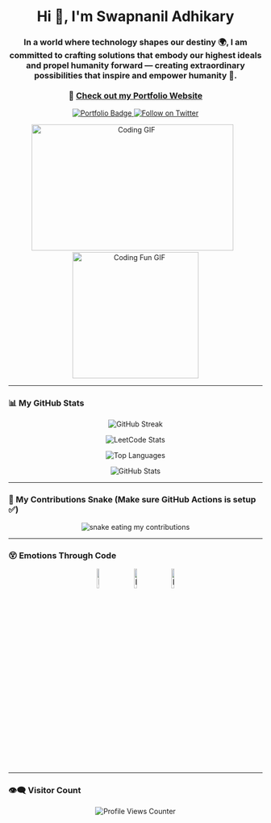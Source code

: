 <h1 align="center">Hi 👋, I'm Swapnanil Adhikary</h1>

<h3 align="center">
  In a world where technology shapes our destiny 🌍, I am committed to crafting solutions that embody our highest ideals and propel humanity forward — creating extraordinary possibilities that inspire and empower humanity 🚀.
  <br><br>
  🔗 <a href="https://my-portfolio-nine-jet-45.vercel.app/">Check out my Portfolio Website</a>
</h3>

<p align="center">
  <a href="https://my-portfolio-nine-jet-45.vercel.app/" target="_blank">
    <img src="https://img.shields.io/badge/Visit%20My%20Portfolio-000000?style=for-the-badge&logo=vercel&logoColor=white" alt="Portfolio Badge" />
  </a>

  <a href="https://twitter.com/YOUR_TWITTER_HANDLE" target="_blank">
    <img src="https://img.shields.io/twitter/follow/YOUR_TWITTER_HANDLE?logo=twitter&style=for-the-badge" alt="Follow on Twitter" />
  </a>
</p>

<p align="center">
  <img height="250" width="400" alt="Coding GIF" src="https://miro.medium.com/max/1360/1*IRGHmiGsa16stedQvIaZfw.gif" />
  &nbsp;&nbsp;
  <img height="250" alt="Coding Fun GIF" src="https://media.giphy.com/media/3ohzdKvLT1DxFxhZAI/giphy.gif" />
</p>

---

### 📊 My GitHub Stats

<p align="center">
  <img src="https://streak-stats.demolab.com/?user=SwapnanilAdhikary&count_private=true&theme=react&border_radius=10" alt="GitHub Streak" />
</p>

<p align="center">
  <img src="https://leetcard.jacoblin.cool/swapnaniladhikary?theme=dark&font=Nunito&ext=heatmap" alt="LeetCode Stats" />
</p>

<p align="center">
  <img src="https://github-readme-stats.vercel.app/api/top-langs?username=swapnaniladhikary&show_icons=true&locale=en&layout=compact" alt="Top Languages" />
</p>

<p align="center">
  <img src="https://github-readme-stats.vercel.app/api?username=SwapnanilAdhikary&show_icons=true&theme=gotham" alt="GitHub Stats" />
</p>

---

### 🐍 My Contributions Snake (Make sure GitHub Actions is setup ✅)

<p align="center">
  <img alt="snake eating my contributions" src="https://raw.githubusercontent.com/SwapnanilAdhikary/SwapnanilAdhikary/output/github-contribution-grid-snake.svg" />
</p>

---

### 😵 Emotions Through Code

<p align="center">
  <img src="https://raw.githubusercontent.com/Tarikul-Islam-Anik/Animated-Fluent-Emojis/master/Emojis/Smilies/Face%20with%20Spiral%20Eyes.png" width="10%" alt="Broken system!" />
  &nbsp;&nbsp;&nbsp;&nbsp;
  <img src="https://raw.githubusercontent.com/Tarikul-Islam-Anik/Animated-Fluent-Emojis/master/Emojis/Smilies/Relieved%20Face.png" width="10%" alt="It's working!" />
  &nbsp;&nbsp;&nbsp;&nbsp;
  <img src="https://raw.githubusercontent.com/Tarikul-Islam-Anik/Animated-Fluent-Emojis/master/Emojis/Smilies/Astonished%20Face.png" width="10%" alt="It's working but you don't know how!" />
</p>

---

### 👁‍🗨 Visitor Count

<p align="center">
  <img src="https://profile-counter.glitch.me/SwapnanilAdhikary/count.svg" alt="Profile Views Counter"/>
</p>
